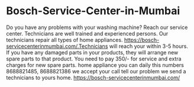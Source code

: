 # Bosch-Service-Center-in-Mumbai
Do you have any problems with your washing machine?  Reach our service center.  Technicians are well trained and experienced persons.  Our technicians repair all types of home appliances. https://bosch-servicecenterinmumbai.com/.Technicians will reach your within 3-5 hours. If you have any damaged parts in your products, they will arrange new spare parts to that product.  You need to pay 350/- for service and extra charges for new spare parts. home appliance you can daily this numbers 8688821485, 8688821386 we accept your call tell our problem  we send a technicians to yours home. https://bosch-servicecenterinmumbai.com/
